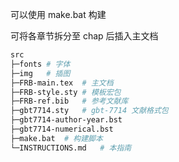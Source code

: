 可以使用 make.bat 构建

可将各章节拆分至 chap 后插入主文档

```bash
src
├─fonts	# 字体
├─img	# 插图
├─FRB-main.tex	# 主文档
├─FRB-style.sty	# 模板宏包
├─FRB-ref.bib	# 参考文献库
├─gbt7714.sty	# gbt-7714 文献格式包
├─gbt7714-author-year.bst
├─gbt7714-numerical.bst
├─make.bat	# 构建脚本
└─INSTRUCTIONS.md	# 本指南
```

